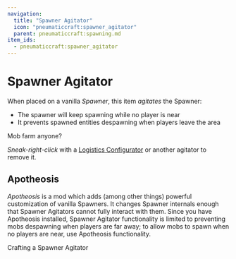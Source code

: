 ```yaml
---
navigation:
  title: "Spawner Agitator"
  icon: "pneumaticcraft:spawner_agitator"
  parent: pneumaticcraft:spawning.md
item_ids:
  - pneumaticcraft:spawner_agitator
---
```


# Spawner Agitator

When placed on a vanilla *Spawner*, this item *agitates* the Spawner:
- The spawner will keep spawning while no player is near
- It prevents spawned entities despawning when players leave the area

Mob farm anyone?

*Sneak-right-click* with a [Logistics Configurator](../logistics/logistics_configurator.md) or another agitator to remove it.

## Apotheosis

*Apotheosis* is a mod which adds (among other things) powerful customization of vanilla Spawners. It changes Spawner internals enough that Spawner Agitators cannot fully interact with them. Since you have Apotheosis installed, Spawner Agitator functionality is limited to preventing mobs despawning when players are far away; to allow mobs to spawn when no players are near, use Apotheosis functionality.

Crafting a Spawner Agitator

<Recipe id="pneumaticcraft:spawner_agitator" />

